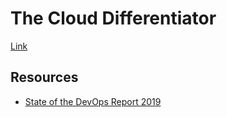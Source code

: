 # The Cloud Differentiator

[Link](https://www.youtube.com/watch?v=iHrTbWwlWHk)

## Resources

- [State of the DevOps Report 2019](https://services.google.com/fh/files/misc/state-of-devops-2019.pdf)
